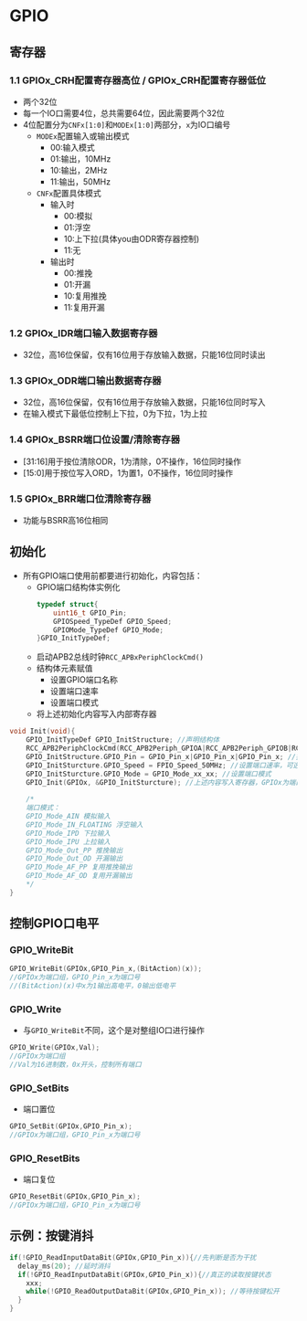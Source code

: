 # GPIO

## 寄存器
### 1.1 GPIOx_CRH配置寄存器高位 / GPIOx_CRH配置寄存器低位
- 两个32位
- 每一个IO口需要4位，总共需要64位，因此需要两个32位
- 4位配置分为`CNFx[1:0]`和`MODEx[1:0]`两部分，`x`为IO口编号
  - `MODEx`配置输入或输出模式
    - 00:输入模式
    - 01:输出，10MHz
    - 10:输出，2MHz
    - 11:输出，50MHz
  - `CNFx`配置具体模式
    - 输入时
      - 00:模拟
      - 01:浮空
      - 10:上下拉(具体you由ODR寄存器控制)
      - 11:无
    - 输出时
      - 00:推挽
      - 01:开漏
      - 10:复用推挽
      - 11:复用开漏
### 1.2 GPIOx_IDR端口输入数据寄存器
- 32位，高16位保留，仅有16位用于存放输入数据，只能16位同时读出

### 1.3 GPIOx_ODR端口输出数据寄存器
- 32位，高16位保留，仅有16位用于存放输入数据，只能16位同时写入
- 在输入模式下最低位控制上下拉，0为下拉，1为上拉
### 1.4 GPIOx_BSRR端口位设置/清除寄存器
- [31:16]用于按位清除ODR，1为清除，0不操作，16位同时操作
- [15:0]用于按位写入ORD，1为置1，0不操作，16位同时操作

### 1.5 GPIOx_BRR端口位清除寄存器
- 功能与BSRR高16位相同



## 初始化
- 所有GPIO端口使用前都要进行初始化，内容包括：
  - GPIO端口结构体实例化
    ```C
    typedef struct{
        uint16_t GPIO_Pin;
        GPIOSpeed_TypeDef GPIO_Speed;
        GPIOMode_TypeDef GPIO_Mode;
    }GPIO_InitTypeDef;
    ```
  - 启动APB2总线时钟`RCC_APBxPeriphClockCmd()`
  - 结构体元素赋值
    - 设置GPIO端口名称
    - 设置端口速率
    - 设置端口模式
  - 将上述初始化内容写入内部寄存器

```C
void Init(void){
    GPIO_InitTypeDef GPIO_InitStructure; //声明结构体
    RCC_APB2PeriphClockCmd(RCC_APB2Periph_GPIOA|RCC_APB2Periph_GPIOB|RCC_APB2Periph_GPIOC,Enable); //启动APB2总线,第二个参数可为Enable和Disable对应使能和关闭
    GPIO_InitStructure.GPIO_Pin = GPIO_Pin_x|GPIO_Pin_x|GPIO_Pin_x; //指定端口号，x为0~15之间的值，对应每一组内的引脚号，可以有多个值，用‘|’隔开
    GPIO_InitSturcture.GPIO_Speed = FPIO_Speed_50MHz; //设置端口速率，可选2，10，50MHz，端口为输入时不需要设置
    GPIO_InitSturcture.GPIO_Mode = GPIO_Mode_xx_xx; //设置端口模式
    GPIO_Init(GPIOx, &GPIO_InitSturcture); //上述内容写入寄存器，GPIOx为端口组名称，x可为ABCD，视引脚而定
    
    /*
    端口模式：
    GPIO_Mode_AIN 模拟输入
    GPIO_Mode_IN_FLOATING 浮空输入
    GPIO_Mode_IPD 下拉输入
    GPIO_Mode_IPU 上拉输入
    GPIO_Mode_Out_PP 推挽输出
    GPIO_Mode_Out_OD 开漏输出
    GPIO_Mode_AF_PP 复用推挽输出
    GPIO_Mode_AF_OD 复用开漏输出
    */ 
}
```

## 控制GPIO口电平
### GPIO_WriteBit
```C
GPIO_WriteBit(GPIOx,GPIO_Pin_x,(BitAction)(x));
//GPIOx为端口组，GPIO_Pin_x为端口号
//(BitAction)(x)中x为1输出高电平，0输出低电平
```
### GPIO_Write
- 与`GPIO_WriteBit`不同，这个是对整组IO口进行操作
```C
GPIO_Write(GPIOx,Val);
//GPIOx为端口组
//Val为16进制数，0x开头，控制所有端口
```

### GPIO_SetBits
- 端口置位
```C
GPIO_SetBit(GPIOx,GPIO_Pin_x);
//GPIOx为端口组，GPIO_Pin_x为端口号
```
### GPIO_ResetBits
- 端口复位
```C
GPIO_ResetBit(GPIOx,GPIO_Pin_x);
//GPIOx为端口组，GPIO_Pin_x为端口号
```

## 示例：按键消抖
```C
if(!GPIO_ReadInputDataBit(GPIOx,GPIO_Pin_x)){//先判断是否为干扰
  delay_ms(20); //延时消抖
  if(!GPIO_ReadInputDataBit(GPIOx,GPIO_Pin_x)){//真正的读取按键状态
    xxx;
    while(!GPIO_ReadOutputDataBit(GPIOx,GPIO_Pin_x)); //等待按键松开
  }
}
```